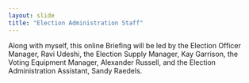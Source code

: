 ```yaml
---
layout: slide
title: "Election Administration Staff"
---
```


Along with myself, this online Briefing will be led by the Election Officer Manager, Ravi Udeshi, the Election Supply Manager, Kay Garrison, the Voting Equipment Manager, Alexander Russell, and the Election Administration Assistant, Sandy Raedels.
